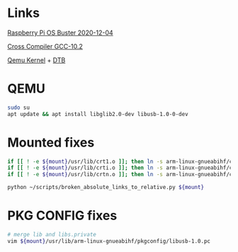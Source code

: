 # Links
[Raspberry Pi OS Buster 2020-12-04](https://downloads.raspberrypi.org/raspios_lite_armhf/images/raspios_lite_armhf-2020-12-04/2020-12-02-raspios-buster-armhf-lite.zip)

[Cross Compiler GCC-10.2](
https://iweb.dl.sourceforge.net/project/raspberry-pi-cross-compilers/Raspberry%20Pi%20GCC%20Cross-Compiler%20Toolchains/Buster/GCC%2010.2.0/Raspberry%20Pi%201%2C%20Zero/cross-gcc-10.2.0-pi_0-1.tar.gz)

[Qemu Kernel](https://raw.githubusercontent.com/dhruvvyas90/qemu-rpi-kernel/master/kernel-qemu-5.4.51-buster)
+
[DTB](https://raw.githubusercontent.com/dhruvvyas90/qemu-rpi-kernel/master/versatile-pb-buster-5.4.51.dtb)

# QEMU
```bash
sudo su
apt update && apt install libglib2.0-dev libusb-1.0-0-dev
```

# Mounted fixes

```bash
if [[ ! -e ${mount}/usr/lib/crt1.o ]]; then ln -s arm-linux-gnueabihf/crt1.o ${mount}/usr/lib/crt1.o; fi 
if [[ ! -e ${mount}/usr/lib/crti.o ]]; then ln -s arm-linux-gnueabihf/crti.o ${mount}/usr/lib/crti.o; fi 
if [[ ! -e ${mount}/usr/lib/crtn.o ]]; then ln -s arm-linux-gnueabihf/crtn.o ${mount}/usr/lib/crtn.o; fi 

python ~/scripts/broken_absolute_links_to_relative.py ${mount}
```

# PKG CONFIG fixes

```bash
# merge lib and libs.private
vim ${mount}/usr/lib/arm-linux-gnueabihf/pkgconfig/libusb-1.0.pc
```
